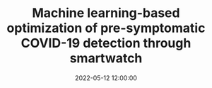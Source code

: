 ---
layout: post
title: Machine learning-based optimization of pre-symptomatic COVID-19 detection through smartwatch
date: '2022-05-12 12:00:00'
categories:
- publication
- publication_domestic
- conference
- conference_domestic
description: |-
  조형래, 김진현, 윤혜린, 한용섭, 강태신, 최현주, 이승환<br />
  Scientific Reports
---